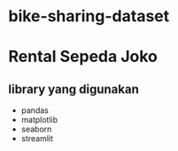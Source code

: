 # bike-sharing-dataset
# Rental Sepeda Joko

## library yang digunakan
- pandas
- matplotlib
- seaborn
- streamlit
